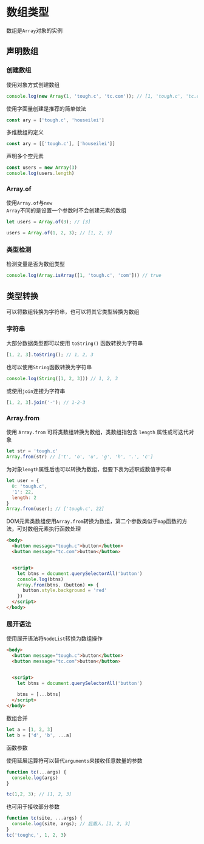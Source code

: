 # 数组类型

数组是<code>Array</code>对象的实例

## 声明数组

### 创建数组

使用对象方式创建数组

```javascript
console.log(new Array(1, 'tough.c', 'tc.com')); // [1, 'tough.c', 'tc.com']
```

使用字面量创建是推荐的简单做法

```javascript
const ary = ['tough.c', 'houseilei']
```

多维数组的定义
```javascript
const ary = [['tough.c'], ['houseilei']]
```

声明多个空元素
```javascript
const users = new Array(3)
console.log(users.length)
```

### Array.of

使用<code>Array.of</code>与<code>new Array</code>不同的是设置一个参数时不会创建元素的数组

```javascript
let users = Array.of(3); // [3]

users = Array.of(1, 2, 3); // [1, 2, 3]
```

### 类型检测

检测变量是否为数组类型

```javascript
console.log(Array.isArray([1, 'tough.c', 'com'])) // true
```


## 类型转换

可以将数组转换为字符串，也可以将其它类型转换为数组

### 字符串

大部分数据类型都可以使用 <code>toString()</code> 函数转换为字符串

```javascript
[1, 2, 3].toString(); // 1, 2, 3
```

也可以使用<code>String</code>函数转换为字符串

```javascript
console.log(String([1, 2, 3])) // 1, 2, 3
```

或使用<code>join</code>连接为字符串
```javascript
[1, 2, 3].join('-'); // 1-2-3
```

### Array.from

使用 <code>Array.from</code> 可将类数组转换为数组，类数组指包含 <code>length</code> 属性或可迭代对象

```javascript
let str = 'tough.c'
Array.from(str) // ['t', 'o', 'u', 'g', 'h', '.', 'c']
```

为对象<code>length</code>属性后也可以转换为数组，但要下表为述职或数值字符串

```javascript
let user = {
  0: 'tough.c',
  '1': 22,
  length: 2
}
Array.from(user); // ['tough.c', 22]
```

DOM元素类数组使用<code>Array.from</code>转换为数组，第二个参数类似于<code>map</code>函数的方法，可对数组元素执行函数处理

```html
<body>
  <button message="tough.c">button</button>
  <button message="tc.com">button</button>


  <script>
    let btns = document.querySelectorAll('button')
    console.log(btns)
    Array.from(btns, (button) => {
      button.style.background = 'red'
    })
  </script>
</body>
```

### 展开语法

使用展开语法将<code>NodeList</code>转换为数组操作

```html
<body>
  <button message="tough.c">button</button>
  <button message="tc.com">button</button>


  <script>
    let btns = document.querySelectorAll('button')
    
    btns = [...btns]
  </script>
</body>
```

数组合并

```javascript
let a = [1, 2, 3]
let b = ['d', 'b', ...a]
```

函数参数

使用延展运算符可以替代<code>arguments</code>来接收任意数量的参数

```javascript
function tc(...args) {
  console.log(args)
}

tc(1,2, 3); // [1, 2, 3]
```

也可用于接收部分参数

```javascript
function tc(site, ...args) {
  console.log(site, args); // 后盾人，[1, 2, 3]
}
tc('toughc,', 1, 2, 3)
```



